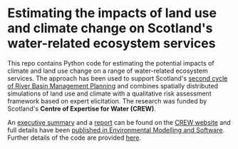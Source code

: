 # Estimating the impacts of land use and climate change on Scotland's water-related ecosystem services

This repo contains Python code for estimating the potential impacts of climate and land use change on a range of water-related ecosystem services. The approach has been used to support Scotland's [second cycle of River Basin Management Planning](http://www.sepa.org.uk/environment/water/river-basin-management-planning/) and combines spatially distributed simulations of land use and climate with a qualitative risk assessment framework based on expert elicitation. The research was funded by Scotland's **Centre of Expertise for Water (CREW)**.

An [executive summary](http://www.crew.ac.uk/sites/www.crew.ac.uk/files/publications/Exec_Summary_ecosystem_services.pdf) and a [report](http://www.crew.ac.uk/sites/www.crew.ac.uk/files/publications/CREW_ecosystem%20services.pdf) can be found on the [CREW website](http://www.crew.ac.uk/) and full details have been [published in Environmental Modelling and Software](http://www.sciencedirect.com/science/article/pii/S1364815216301475). Further details of the code are provided [here](http://nbviewer.ipython.org/github/JamesSample/ecosystem_services_impacts/blob/master/ecosystem_services_notes.ipynb).
